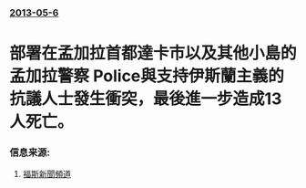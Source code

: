 ### [2013-05-6](/news/2013/05/6/index.md)

##### 
#  部署在孟加拉首都達卡市以及其他小島的孟加拉警察 Police與支持伊斯蘭主義的抗議人士發生衝突，最後進一步造成13人死亡。




### 信息来源:

1. [福斯新聞頻道](http://www.foxnews.com/world/2013/05/06/media-reports-say-10-killed-in-bangladesh-in-clashes-between-police-and-islamic/)
